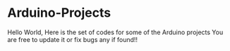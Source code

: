 # Arduino-Projects
Hello World,
Here is the set of codes for some of the Arduino projects
You are free to update it or fix bugs any if found!!
